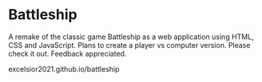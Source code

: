 # Battleship
A remake of the classic game Battleship as a web application using HTML, CSS and JavaScript. Plans to create a player vs computer version.
Please check it out. Feedback appreciated.

excelsior2021.github.io/battleship
